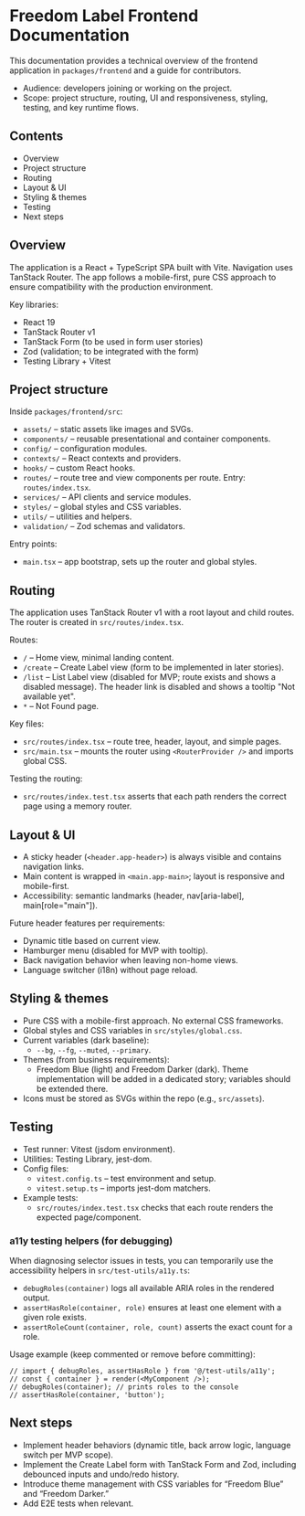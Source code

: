# Freedom Label Frontend Documentation

This documentation provides a technical overview of the frontend application in `packages/frontend` and a guide for contributors.

- Audience: developers joining or working on the project.
- Scope: project structure, routing, UI and responsiveness, styling, testing, and key runtime flows.

## Contents

- Overview
- Project structure
- Routing
- Layout & UI
- Styling & themes
- Testing
- Next steps

## Overview

The application is a React + TypeScript SPA built with Vite. Navigation uses TanStack Router. The app follows a mobile-first, pure CSS approach to ensure compatibility with the production environment.

Key libraries:

- React 19
- TanStack Router v1
- TanStack Form (to be used in form user stories)
- Zod (validation; to be integrated with the form)
- Testing Library + Vitest

## Project structure

Inside `packages/frontend/src`:

- `assets/` – static assets like images and SVGs.
- `components/` – reusable presentational and container components.
- `config/` – configuration modules.
- `contexts/` – React contexts and providers.
- `hooks/` – custom React hooks.
- `routes/` – route tree and view components per route. Entry: `routes/index.tsx`.
- `services/` – API clients and service modules.
- `styles/` – global styles and CSS variables.
- `utils/` – utilities and helpers.
- `validation/` – Zod schemas and validators.

Entry points:

- `main.tsx` – app bootstrap, sets up the router and global styles.

## Routing

The application uses TanStack Router v1 with a root layout and child routes. The router is created in `src/routes/index.tsx`.

Routes:

- `/` – Home view, minimal landing content.
- `/create` – Create Label view (form to be implemented in later stories).
- `/list` – List Label view (disabled for MVP; route exists and shows a disabled message). The header link is disabled and shows a tooltip "Not available yet".
- `*` – Not Found page.

Key files:

- `src/routes/index.tsx` – route tree, header, layout, and simple pages.
- `src/main.tsx` – mounts the router using `<RouterProvider />` and imports global CSS.

Testing the routing:

- `src/routes/index.test.tsx` asserts that each path renders the correct page using a memory router.

## Layout & UI

- A sticky header (`<header.app-header>`) is always visible and contains navigation links.
- Main content is wrapped in `<main.app-main>`; layout is responsive and mobile-first.
- Accessibility: semantic landmarks (header, nav[aria-label], main[role="main"]).

Future header features per requirements:

- Dynamic title based on current view.
- Hamburger menu (disabled for MVP with tooltip).
- Back navigation behavior when leaving non-home views.
- Language switcher (i18n) without page reload.

## Styling & themes

- Pure CSS with a mobile-first approach. No external CSS frameworks.
- Global styles and CSS variables in `src/styles/global.css`.
- Current variables (dark baseline):
  - `--bg`, `--fg`, `--muted`, `--primary`.
- Themes (from business requirements):
  - Freedom Blue (light) and Freedom Darker (dark). Theme implementation will be added in a dedicated story; variables should be extended there.
- Icons must be stored as SVGs within the repo (e.g., `src/assets`).

## Testing

- Test runner: Vitest (jsdom environment).
- Utilities: Testing Library, jest-dom.
- Config files:
  - `vitest.config.ts` – test environment and setup.
  - `vitest.setup.ts` – imports jest-dom matchers.
- Example tests:
  - `src/routes/index.test.tsx` checks that each route renders the expected page/component.

### a11y testing helpers (for debugging)

When diagnosing selector issues in tests, you can temporarily use the accessibility helpers in `src/test-utils/a11y.ts`:

- `debugRoles(container)` logs all available ARIA roles in the rendered output.
- `assertHasRole(container, role)` ensures at least one element with a given role exists.
- `assertRoleCount(container, role, count)` asserts the exact count for a role.

Usage example (keep commented or remove before committing):

```tsx
// import { debugRoles, assertHasRole } from '@/test-utils/a11y';
// const { container } = render(<MyComponent />);
// debugRoles(container); // prints roles to the console
// assertHasRole(container, 'button');
```

## Next steps

- Implement header behaviors (dynamic title, back arrow logic, language switch per MVP scope).
- Implement the Create Label form with TanStack Form and Zod, including debounced inputs and undo/redo history.
- Introduce theme management with CSS variables for “Freedom Blue” and “Freedom Darker.”
- Add E2E tests when relevant.
